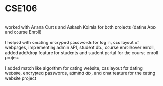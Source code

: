 # CSE106
<br> worked with Ariana Curtis and Aakash Koirala for both projects (dating App and course Enroll)  
<br> I helped with creating encryped passwords for log in, css layout of webpages, implementing admin API, student db., course enroll/over enroll, added add/drop feature for students and student portal for the course enroll project  
<br> I added match like algorithm for dating website, css layout for dating website, encrypted passwords, admind db., and chat feature for the dating website project  
